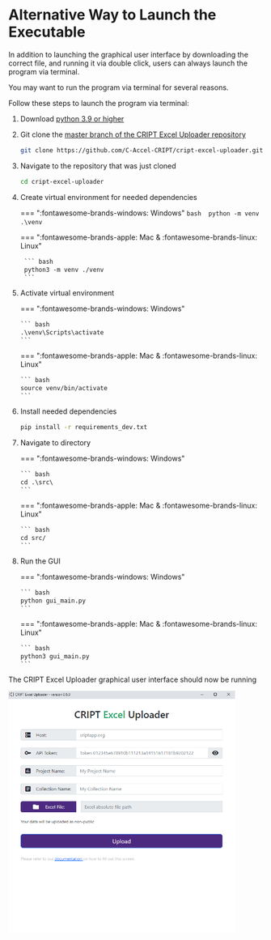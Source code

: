 # Alternative Way to Launch the Executable

In addition to launching the graphical user interface by downloading the correct file, and running it via double click,
users can always launch the program via terminal.

You may want to run the program via terminal for several reasons.

Follow these steps to launch the program via terminal:

1. Download [python 3.9 or higher](https://www.python.org/downloads/)

2. Git clone the
    <a href="https://github.com/C-Accel-CRIPT/cript-excel-uploader" target="_blank">
    master branch of the CRIPT Excel Uploader repository
    </a>

    ```bash
    git clone https://github.com/C-Accel-CRIPT/cript-excel-uploader.git
    ```

3. Navigate to the repository that was just cloned

    ```bash
    cd cript-excel-uploader
    ```

4. Create virtual environment for needed dependencies

    === ":fontawesome-brands-windows: Windows"
        ``` bash 
        python -m venv .\venv
        ```

    === ":fontawesome-brands-apple: Mac & :fontawesome-brands-linux: Linux"

        ``` bash
        python3 -m venv ./venv
        ```

5.  Activate virtual environment

    === ":fontawesome-brands-windows: Windows"

        ``` bash
        .\venv\Scripts\activate
        ```

    === ":fontawesome-brands-apple: Mac & :fontawesome-brands-linux: Linux"

        ``` bash
        source venv/bin/activate
        ```

6.  Install needed dependencies

    ```bash
    pip install -r requirements_dev.txt
    ```

7.  Navigate to directory

    === ":fontawesome-brands-windows: Windows"

        ``` bash
        cd .\src\
        ```

    === ":fontawesome-brands-apple: Mac & :fontawesome-brands-linux: Linux"

        ``` bash
        cd src/
        ```

9.  Run the GUI

    === ":fontawesome-brands-windows: Windows"

        ``` bash
        python gui_main.py
        ```

    === ":fontawesome-brands-apple: Mac & :fontawesome-brands-linux: Linux"

        ``` bash
        python3 gui_main.py
        ```

The CRIPT Excel Uploader graphical user interface should now be running

<img 
   alt="Screenshot of CRIPT Excel Uploader GUI first screen" class="screenshot-border" style="width: 28rem;"
   src="../docs_assets/filling_out_config/cript_excel_uploader_gui_start_screen_screenshot.png">
